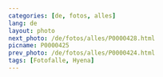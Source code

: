 ```yaml
---
categories: [de, fotos, alles]
lang: de
layout: photo
next_photo: /de/fotos/alles/P0000428.html
picname: P0000425
prev_photo: /de/fotos/alles/P0000424.html
tags: [Fotofalle, Hyena]
---
```

